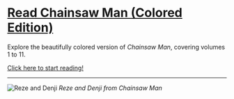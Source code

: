 # [Read Chainsaw Man (Colored Edition)](https://wayexit995.github.io/CSM/Manga/Index.html)

Explore the beautifully colored version of *Chainsaw Man*, covering volumes 1 to 11. 



[Click here to start reading!](https://you-okay-bro.github.io/CSM/Manga/Index.html)

---

![Reze and Denji](https://raw.githubusercontent.com/wayexit995/CSM/main/Manga/img/370852667_122098044134026433_3259430490755712967_n.jpg)
*Reze and Denji from Chainsaw Man*
